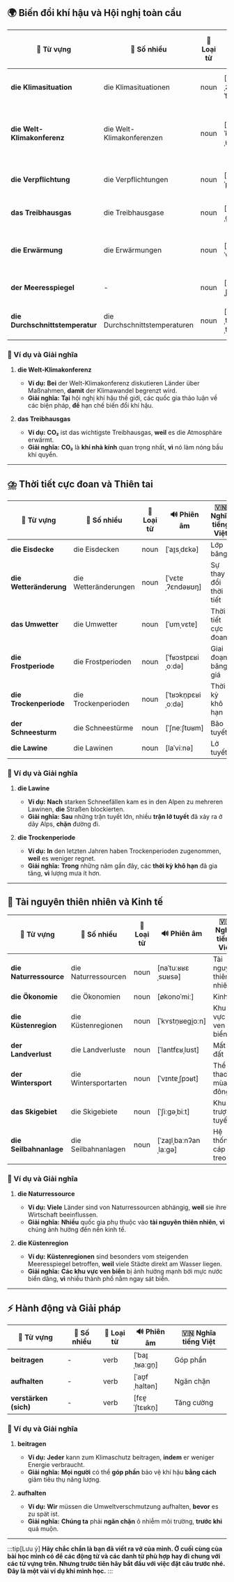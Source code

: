## **🌍 Biến đổi khí hậu và Hội nghị toàn cầu**

|**📜 Từ vựng**|**📌 Số nhiều**|**📖 Loại từ**|**🔊 Phiên âm**|**🇻🇳 Nghĩa tiếng Việt**|
|---|---|---|---|---|
|**die Klimasituation**|die Klimasituationen|noun|[ˈkliːmaˌzɪtʊaˈt͡si̯oːn]|Tình trạng khí hậu|
|**die Welt-Klimakonferenz**|die Welt-Klimakonferenzen|noun|[vɛlt ˈkliːmakɔnfeˌʁɛnt͡s]|Hội nghị khí hậu thế giới|
|**die Verpflichtung**|die Verpflichtungen|noun|[fɛɐ̯ˈplɪçtʊŋ]|Nghĩa vụ, cam kết|
|**das Treibhausgas**|die Treibhausgase|noun|[ˈtʁaɪ̯phaʊ̯sˌɡaːs]|Khí nhà kính|
|**die Erwärmung**|die Erwärmungen|noun|[ɛɐ̯ˈvɛʁmʊŋ]|Sự nóng lên (trái đất)|
|**der Meeresspiegel**|-|noun|[ˈmeːʁəsˌʃpiːɡl̩]|Mực nước biển|
|**die Durchschnittstemperatur**|die Durchschnittstemperaturen|noun|[ˈdʊʁçʃnɪt͡sˌtɛmpəʁaˌtuːɐ̯]|Nhiệt độ trung bình|

### **📌 Ví dụ và Giải nghĩa**

1. **die Welt-Klimakonferenz**
    
    - **Ví dụ:** **Bei** der Welt-Klimakonferenz diskutieren Länder über Maßnahmen, **damit** der Klimawandel begrenzt wird.
    - **Giải nghĩa:** **Tại** hội nghị khí hậu thế giới, các quốc gia thảo luận về các biện pháp, **để** hạn chế biến đổi khí hậu.
2. **das Treibhausgas**
    
    - **Ví dụ:** **CO₂** ist das wichtigste Treibhausgas, **weil** es die Atmosphäre erwärmt.
    - **Giải nghĩa:** **CO₂** là **khí nhà kính** quan trọng nhất, **vì** nó làm nóng bầu khí quyển.

---

## **⛈️ Thời tiết cực đoan và Thiên tai**

|**📜 Từ vựng**|**📌 Số nhiều**|**📖 Loại từ**|**🔊 Phiên âm**|**🇻🇳 Nghĩa tiếng Việt**|
|---|---|---|---|---|
|**die Eisdecke**|die Eisdecken|noun|[ˈaɪ̯sˌdɛkə]|Lớp băng|
|**die Wetteränderung**|die Wetteränderungen|noun|[ˈvɛtɐˌʔɛndəʁʊŋ]|Sự thay đổi thời tiết|
|**das Umwetter**|die Umwetter|noun|[ˈʊmˌvɛtɐ]|Thời tiết cực đoan|
|**die Frostperiode**|die Frostperioden|noun|[ˈfʁɔstpɛʁiˌoːdə]|Giai đoạn băng giá|
|**die Trockenperiode**|die Trockenperioden|noun|[ˈtʁɔkn̩pɛʁiˌoːdə]|Thời kỳ khô hạn|
|**der Schneesturm**|die Schneestürme|noun|[ˈʃneːʃtʊʁm]|Bão tuyết|
|**die Lawine**|die Lawinen|noun|[laˈviːnə]|Lở tuyết|

### **📌 Ví dụ và Giải nghĩa**

1. **die Lawine**
    
    - **Ví dụ:** **Nach** starken Schneefällen kam es in den Alpen zu mehreren Lawinen, **die** Straßen blockierten.
    - **Giải nghĩa:** **Sau** những trận tuyết lớn, nhiều **trận lở tuyết** đã xảy ra ở dãy Alps, **chặn** đường đi.
2. **die Trockenperiode**
    
    - **Ví dụ:** **In** den letzten Jahren haben Trockenperioden zugenommen, **weil** es weniger regnet.
    - **Giải nghĩa:** **Trong** những năm gần đây, các **thời kỳ khô hạn** đã gia tăng, **vì** lượng mưa ít hơn.

---

## **🌊 Tài nguyên thiên nhiên và Kinh tế**

|**📜 Từ vựng**|**📌 Số nhiều**|**📖 Loại từ**|**🔊 Phiên âm**|**🇻🇳 Nghĩa tiếng Việt**|
|---|---|---|---|---|
|**die Naturressource**|die Naturressourcen|noun|[naˈtuːʁʁɛˌsʊʁsə]|Tài nguyên thiên nhiên|
|**die Ökonomie**|die Ökonomien|noun|[økonoˈmiː]|Kinh tế|
|**die Küstenregion**|die Küstenregionen|noun|[ˈkʏstn̩ʁeɡi̯oːn]|Khu vực ven biển|
|**der Landverlust**|die Landverluste|noun|[ˈlantfɛʁˌlʊst]|Mất đất|
|**der Wintersport**|die Wintersportarten|noun|[ˈvɪntɐˌʃpɔʁt]|Thể thao mùa đông|
|**das Skigebiet**|die Skigebiete|noun|[ˈʃiːɡəˌbiːt]|Khu trượt tuyết|
|**die Seilbahnanlage**|die Seilbahnanlagen|noun|[ˈzaɪ̯lˌbaːnʔanˌlaːɡə]|Hệ thống cáp treo|

### **📌 Ví dụ và Giải nghĩa**

1. **die Naturressource**
    
    - **Ví dụ:** **Viele** Länder sind von Naturressourcen abhängig, **weil** sie ihre Wirtschaft beeinflussen.
    - **Giải nghĩa:** **Nhiều** quốc gia phụ thuộc vào **tài nguyên thiên nhiên**, **vì** chúng ảnh hưởng đến nền kinh tế.
2. **die Küstenregion**
    
    - **Ví dụ:** **Küstenregionen** sind besonders vom steigenden Meeresspiegel betroffen, **weil** viele Städte direkt am Wasser liegen.
    - **Giải nghĩa:** **Các khu vực ven biển** bị ảnh hưởng mạnh bởi mực nước biển dâng, **vì** nhiều thành phố nằm ngay sát biển.

---

## **⚡ Hành động và Giải pháp**

|**📜 Từ vựng**|**📌 Số nhiều**|**📖 Loại từ**|**🔊 Phiên âm**|**🇻🇳 Nghĩa tiếng Việt**|
|---|---|---|---|---|
|**beitragen**|-|verb|[ˈbaɪ̯ˌtʁaːɡn̩]|Góp phần|
|**aufhalten**|-|verb|[ˈaʊ̯fˌhaltən]|Ngăn chặn|
|**verstärken (sich)**|-|verb|[fɛɐ̯ˈʃtɛʁkn̩]|Tăng cường|

### **📌 Ví dụ và Giải nghĩa**

1. **beitragen**
    
    - **Ví dụ:** **Jeder** kann zum Klimaschutz beitragen, **indem** er weniger Energie verbraucht.
    - **Giải nghĩa:** **Mọi người** có thể **góp phần** bảo vệ khí hậu **bằng cách** giảm tiêu thụ năng lượng.
2. **aufhalten**
    
    - **Ví dụ:** **Wir** müssen die Umweltverschmutzung aufhalten, **bevor** es zu spät ist.
    - **Giải nghĩa:** **Chúng ta** phải **ngăn chặn** ô nhiễm môi trường, **trước khi** quá muộn.



---
:::tip[Lưu ý]
**Hãy chắc chắn là bạn đã viết ra vở của mình. Ở cuối cùng của bài học mình có để các động từ và các danh từ phù hợp hay đi chung với các từ vựng trên. Nhưng trước tiên hãy bắt đầu với việc đặt câu trước nhé. Đây là một vài ví dụ khi mình học.**
:::